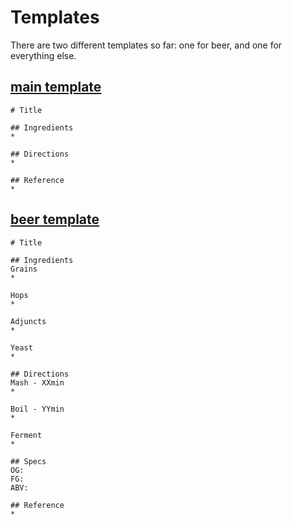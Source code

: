 # Templates
There are two different templates so far: one for beer, and one for everything else.

## [main template](main-template.md)
```
# Title

## Ingredients
* 

## Directions
* 

## Reference
* 
```
## [beer template](beer-template.md)
```
# Title
 
## Ingredients
Grains
* 
 
Hops
* 
 
Adjuncts
* 
 
Yeast
* 
 
## Directions
Mash - XXmin
*
 
Boil - YYmin
*
 
Ferment
*
 
## Specs
OG:  
FG:  
ABV:  
 
## Reference
*
```
